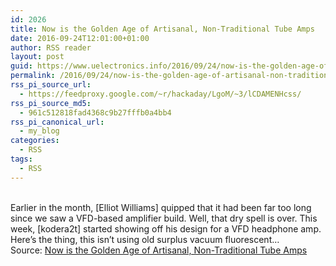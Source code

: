 ```yaml
---
id: 2026
title: Now is the Golden Age of Artisanal, Non-Traditional Tube Amps
date: 2016-09-24T12:01:00+01:00
author: RSS reader
layout: post
guid: https://www.uelectronics.info/2016/09/24/now-is-the-golden-age-of-artisanal-non-traditional-tube-amps/
permalink: /2016/09/24/now-is-the-golden-age-of-artisanal-non-traditional-tube-amps/
rss_pi_source_url:
  - https://feedproxy.google.com/~r/hackaday/LgoM/~3/lCDAMENHcss/
rss_pi_source_md5:
  - 961c512818fad4368c9b27fffb0a4bb4
rss_pi_canonical_url:
  - my_blog
categories:
  - RSS
tags:
  - RSS
---
```

&#013;  
Earlier in the month, [Elliot Williams] quipped that it had been far too long since we saw a VFD-based amplifier build. Well, that dry spell is over. This week, [kodera2t] started showing off his design for a VFD headphone amp. Here’s the thing, this isn’t using old surplus vacuum fluorescent…&#013;  
Source: <a href="https://feedproxy.google.com/~r/hackaday/LgoM/~3/lCDAMENHcss/" target="_blank">Now is the Golden Age of Artisanal, Non-Traditional Tube Amps</a>
